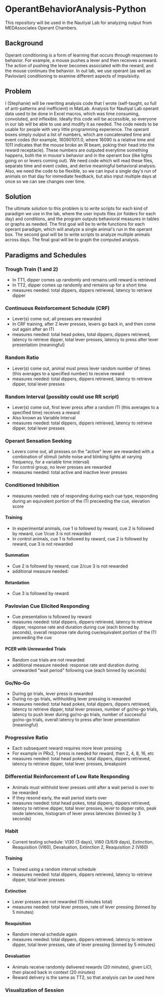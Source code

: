 # OperantBehaviorAnalysis-Python
This repository will be used in the Nautiyal Lab for analyzing output from MEDAssociates Operant Chambers. 

## Background
Operant conditioning is a form of learning that occurs through responses to behavior. For example, a mouse pushes a lever and then receives a reward. The action of pushing the lever becomes associated with the reward, and the mouse continues the behavior. In out lab, we use operant (as well as Pavlovian) conditioning to examine different aspects of impulsivity.

## Problem
I (Stephanie) will be rewriting analysis code that I wrote (self-taught, so full of anti-patterns and inefficient) in MatLab. Analysis for Nautiyal Lab operant data used to be done in Excel macros, which was time consuming, convoluted, and inflexible. Ideally this code will be accessible, so everyone in our lab will be able to use and modify it as needed. The code needs to be usable for people with very little programming experience.
The operant boxes simply output a list of numbers, which are concatenated time and event codes (for example, 160901011.0, where 16090 is a relative time and 1011 indicates that the mouse broke an IR beam, poking their head into the reward receptacle). These numbers are outputed everytime something happens, both the in mouse's behavior and in the operant box (like lights going on or levers coming out). We need code which will read these files, separate time and event codes, and derive meaningful behavioral analysis. 
Also, we need the code to be flexible, so we can input a single day's run of animals on that day for immediate feedback, but also input multiple days at once so we can see changes over time. 

## Solution
The ultimate solution to this problem is to write scripts for each kind of paradigm we use in the lab, where the user inputs files (or folders for each day) and conditions, and the program outputs behavioral measures in tables or graphs as needed.
The first goal will be to write functions for each operant paradigm, which will analyze a single animal's run in the operant box.
The second goal will be to write scripts to analyze multiple animals across days.
The final goal will be to graph the computed analysis.

## Paradigms and Schedules
### Trough Train (1 and 2)
- In TT1, dipper comes up randomly and remains until reward is retrieved
- In TT2, dipper comes up randomly and remains up for a short time
- measures needed: total dippers, dippers retrieved, latency to retrieve dipper
### Continuous Reinforcement Schedule (CRF)
- Lever(s) come out, all presses are rewarded
- In CRF training, after 2 lever presses, levers go back in, and then come out again after an ITI
- measures needed: total head pokes, total dippers, dippers retrieved, latency to retrieve dipper, total lever presses, latency to press after lever presentation (meaningful)
### Random Ratio
- Lever(s) come out, animal must press lever random number of times (this averages to a specified number) to receive reward
- measures needed: total dippers, dippers retrieved, latency to retrieve dipper, total lever presses
### Random Interval (possibly could use RR script)
- Lever(s) come out, first lever press after a random ITI (this averages to a specified time) receives a reward
- Also known as Variable Interval
- measures needed: total dippers, dippers retrieved, latency to retrieve dipper, total lever presses
### Operant Sensation Seeking
- Levers come out, all presses on the "active" lever are rewarded with a combination of stimuli (white noise and blinking lights at varying frequency, for a variable time interval)
- For control group, no lever presses are rewarded
- measures needed: total active and inactive lever presses
### Conditioned Inhibition
- measures needed: rate of responding during each cue type, responding during an equivalent portion of the ITI preceeding the cue, elevation score 
#### Training
- In experimental animals, cue 1 is followed by reward, cue 2 is followed by reward, cue 1/cue 3 is not rewarded
- In control animals, cue 1 is followed by reward, cue 2 is followed by reward, cue 3 is not rewarded
#### Summation
- Cue 2 is followed by reward, cue 2/cue 3 is not rewarded
- additional measure needed: 
#### Retardation
- Cue 3 is followed by reward
### Pavlovian Cue Elicited Responding
- Cue presentation is followed by reward
- measures needed: total dippers, dippers retrieved, latency to retrieve dipper, response rate and duration during cue (each binned by seconds), overall response rate during cue/equivalent portion of the ITI preceeding the cue
#### PCER with Unrewarded Trials
- Random cue trials are not rewarded
- additional measure needed: response rate and duration during unrewarded "wait period" following cue (each binned by seconds) 
### Go/No-Go
- During go trials, lever press is rewarded
- During no-go trials, withholding lever pressing is rewarded
- measures needed: total head pokes, total dippers, dippers retrieved, latency to retrieve dipper, total lever presses, number of go/no-go trials, latency to push lever during go/no-go trials, number of successful go/no-go trials, overall latency to press after lever presentation (meaningful)
### Progressive Ratio
- Each subsequent reward requires more lever pressing
- For example in PRx2, 1 press is needed for reward, then 2, 4, 8, 16, etc
- measures needed: total head pokes, total dippers, dippers retrieved, latency to retrieve dipper, total lever presses, breakpoint
### Differential Reinforcement of Low Rate Responding
- Animals must withhold lever presses until after a wait period is over to be rewarded
- If they resond early, the wait period starts over
- measures needed: total head pokes, total dippers, dippers retrieved, latency to retrieve dipper, total lever presses, lever to dipper ratio, peak mode latencies, histogram of lever press latencies (binned by 3 seconds)
### Habit
- Current testing schedule: VI30 (3 days), VI60 (3/6/9 days), Extinction, Reaquisition (VI60), Devaluation, Extinction 2, Reaquisition 2 (VI60) 
#### Training
- Trained using a random interval schedule
- measures needed: total dippers, dippers retrieved, latency to retrieve dipper, total lever presses
#### Extinction
- Lever presses are not rewarded (15 minutes total)
- measures needed: total lever presses, rate of lever pressing (binned by 5 minutes)
#### Reaquisition
- Random interval schedule again
- measures needed: total dippers, dippers retrieved, latency to retrieve dipper, total lever presses, rate of lever pressing (binned by 5 minutes)
#### Devaluation
- Animals receive randomly delivered rewards (20 minutes), given LiCl, then placed back in context (20 minutes)
- Reward delivery is the same as TT2, so that analysis can be used here
### Visualization of Session
